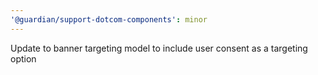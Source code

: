 ```yaml
---
'@guardian/support-dotcom-components': minor
---
```


Update to banner targeting model to include user consent as a targeting option
